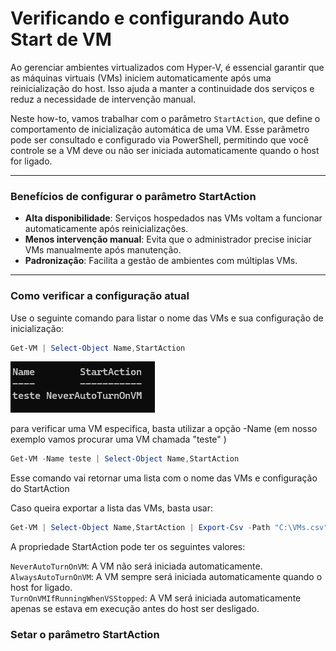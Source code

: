 # Verificando e configurando Auto Start de VM


Ao gerenciar ambientes virtualizados com Hyper-V, é essencial garantir que as máquinas virtuais (VMs) iniciem automaticamente após uma reinicialização do host. Isso ajuda a manter a continuidade dos serviços e reduz a necessidade de intervenção manual.

Neste how-to, vamos trabalhar com o parâmetro `StartAction`, que define o comportamento de inicialização automática de uma VM. Esse parâmetro pode ser consultado e configurado via PowerShell, permitindo que você controle se a VM deve ou não ser iniciada automaticamente quando o host for ligado.

---

###  Benefícios de configurar o parâmetro StartAction

- **Alta disponibilidade**: Serviços hospedados nas VMs voltam a funcionar automaticamente após reinicializações.
- **Menos intervenção manual**: Evita que o administrador precise iniciar VMs manualmente após manutenção.
- **Padronização**: Facilita a gestão de ambientes com múltiplas VMs.

---

### Como verificar a configuração atual

Use o seguinte comando para listar o nome das VMs e sua configuração de inicialização:

```powershell
Get-VM | Select-Object Name,StartAction
```
![StartAction](Windows/Imagem/StartAction1.png)

para verificar uma VM especifica, basta utilizar a opção -Name (em nosso exemplo vamos procurar uma VM chamada "teste" )

```powershell
Get-VM -Name teste | Select-Object Name,StartAction
```

Esse comando vai retornar uma lista com o nome das VMs e configuração do StartAction

Caso queira exportar a lista das VMs, basta usar:

```powershell
Get-VM | Select-Object Name,StartAction | Export-Csv -Path "C:\VMs.csv" -NoTypeInformation -Encoding UTF8
```

A propriedade StartAction pode ter os seguintes valores:

`NeverAutoTurnOnVM`: A VM não será iniciada automaticamente.  
`AlwaysAutoTurnOnVM`: A VM sempre será iniciada automaticamente quando o host for ligado.  
`TurnOnVMIfRunningWhenVSStopped`: A VM será iniciada automaticamente apenas se estava em execução antes do host ser desligado.  

### Setar o parâmetro StartAction

